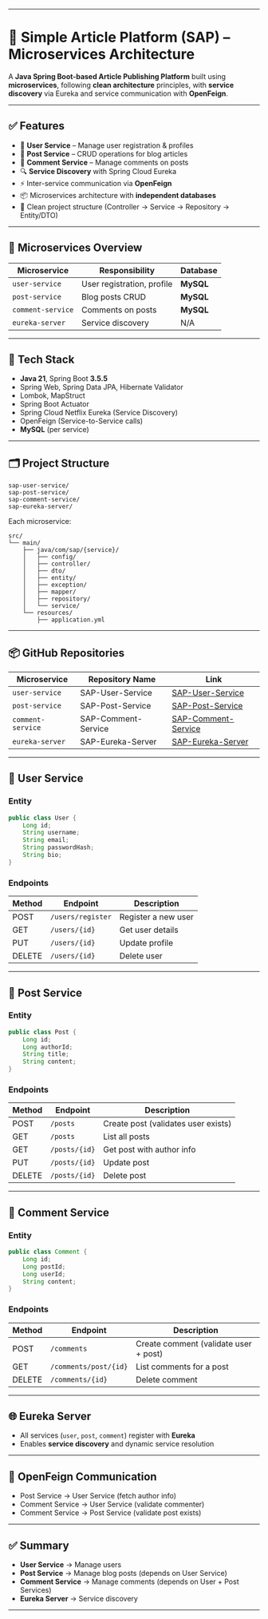 
---

# 📝 Simple Article Platform (SAP) – Microservices Architecture

A **Java Spring Boot-based Article Publishing Platform** built using **microservices**, following **clean architecture** principles, with **service discovery** via Eureka and service communication with **OpenFeign**.

---

## ✅ Features

* 👥 **User Service** – Manage user registration & profiles
* 📝 **Post Service** – CRUD operations for blog articles
* 💬 **Comment Service** – Manage comments on posts
* 🔍 **Service Discovery** with Spring Cloud Eureka
* ⚡ Inter-service communication via **OpenFeign**
* 📦 Microservices architecture with **independent databases**
* 🧱 Clean project structure (Controller → Service → Repository → Entity/DTO)

---

## 🧩 Microservices Overview

| Microservice      | Responsibility             | Database  |
| ----------------- | -------------------------- | --------- |
| `user-service`    | User registration, profile | **MySQL** |
| `post-service`    | Blog posts CRUD            | **MySQL** |
| `comment-service` | Comments on posts          | **MySQL** |
| `eureka-server`   | Service discovery          | N/A       |

---

## 🧱 Tech Stack

* **Java 21**, Spring Boot **3.5.5**
* Spring Web, Spring Data JPA, Hibernate Validator
* Lombok, MapStruct
* Spring Boot Actuator
* Spring Cloud Netflix Eureka (Service Discovery)
* OpenFeign (Service-to-Service calls)
* **MySQL** (per service)

---

## 🗂️ Project Structure

```
sap-user-service/
sap-post-service/
sap-comment-service/
sap-eureka-server/
```

Each microservice:

```
src/
└── main/
    ├── java/com/sap/{service}/
    │   ├── config/
    │   ├── controller/
    │   ├── dto/
    │   ├── entity/
    │   ├── exception/
    │   ├── mapper/
    │   ├── repository/
    │   └── service/
    └── resources/
        ├── application.yml
```

---

## 📦 GitHub Repositories

| Microservice      | Repository Name     | Link                                                                    |
| ----------------- | ------------------- | ----------------------------------------------------------------------- |
| `user-service`    | SAP-User-Service    | [SAP-User-Service](https://github.com/CODERonak/SAP-User-Service)       |
| `post-service`    | SAP-Post-Service    | [SAP-Post-Service](https://github.com/CODERonak/SAP-Post-Service)       |
| `comment-service` | SAP-Comment-Service | [SAP-Comment-Service](https://github.com/CODERonak/SAP-Comment-Service) |
| `eureka-server`   | SAP-Eureka-Server   | [SAP-Eureka-Server](https://github.com/CODERonak/SAP-Eureka-Server)     |

---

## 👥 User Service

### Entity

```java
public class User {
    Long id;
    String username;
    String email;
    String passwordHash;
    String bio;
}
```

### Endpoints

| Method | Endpoint          | Description         |
| ------ | ----------------- | ------------------- |
| POST   | `/users/register` | Register a new user |
| GET    | `/users/{id}`     | Get user details    |
| PUT    | `/users/{id}`     | Update profile      |
| DELETE | `/users/{id}`     | Delete user         |

---

## 📝 Post Service

### Entity

```java
public class Post {
    Long id;
    Long authorId;     
    String title;
    String content;
}
```

### Endpoints

| Method | Endpoint      | Description                         |
| ------ | ------------- | ----------------------------------- |
| POST   | `/posts`      | Create post (validates user exists) |
| GET    | `/posts`      | List all posts                      |
| GET    | `/posts/{id}` | Get post with author info           |
| PUT    | `/posts/{id}` | Update post                         |
| DELETE | `/posts/{id}` | Delete post                         |

---

## 💬 Comment Service

### Entity

```java
public class Comment {
    Long id;
    Long postId;    
    Long userId;    
    String content;
}
```

### Endpoints

| Method | Endpoint              | Description                           |
| ------ | --------------------- | ------------------------------------- |
| POST   | `/comments`           | Create comment (validate user + post) |
| GET    | `/comments/post/{id}` | List comments for a post              |
| DELETE | `/comments/{id}`      | Delete comment                        |

---

## 🌐 Eureka Server

* All services (`user`, `post`, `comment`) register with **Eureka**
* Enables **service discovery** and dynamic service resolution

---

## 🔄 OpenFeign Communication

* Post Service → User Service (fetch author info)
* Comment Service → User Service (validate commenter)
* Comment Service → Post Service (validate post exists)

---

## ✅ Summary

* **User Service** → Manage users
* **Post Service** → Manage blog posts (depends on User Service)
* **Comment Service** → Manage comments (depends on User + Post Services)
* **Eureka Server** → Service discovery

---
